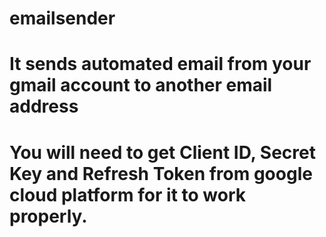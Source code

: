 # emailsender

# It sends automated email from your gmail account to another email address

# You will need to get Client ID, Secret Key and Refresh Token from google cloud platform for it to work properly.
